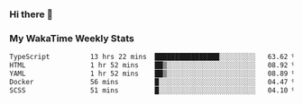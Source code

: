 ### Hi there 👋

<!--
**royschrauwen/royschrauwen** is a ✨ _special_ ✨ repository because its `README.md` (this file) appears on your GitHub profile.

Here are some ideas to get you started:

- 🔭 I’m currently working on ...
- 🌱 I’m currently learning ...
- 👯 I’m looking to collaborate on ...
- 🤔 I’m looking for help with ...
- 💬 Ask me about ...
- 📫 How to reach me: ...
- 😄 Pronouns: ...
- ⚡ Fun fact: ...
-->


### My WakaTime Weekly Stats
<!--START_SECTION:waka-->

```txt
TypeScript          13 hrs 22 mins  ████████████████░░░░░░░░░   63.62 %
HTML                1 hr 52 mins    ██▒░░░░░░░░░░░░░░░░░░░░░░   08.92 %
YAML                1 hr 52 mins    ██▒░░░░░░░░░░░░░░░░░░░░░░   08.89 %
Docker              56 mins         █░░░░░░░░░░░░░░░░░░░░░░░░   04.47 %
SCSS                51 mins         █░░░░░░░░░░░░░░░░░░░░░░░░   04.10 %
```

<!--END_SECTION:waka-->
